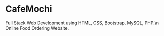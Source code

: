 # CafeMochi
Full Stack Web Development using HTML, CSS, Bootstrap, MySQL, PHP.\n
Online Food Ordering Website.
